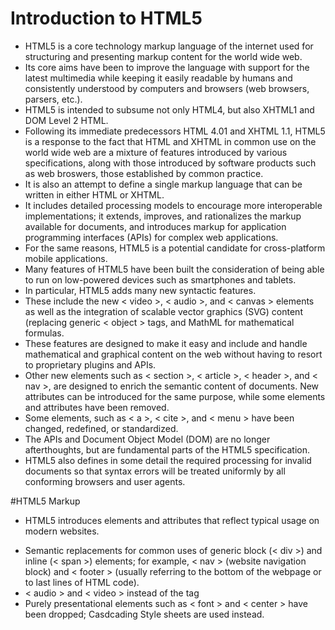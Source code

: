 # Introduction to HTML5
- HTML5 is a core technology markup language of the internet used for structuring and presenting markup content
for the world wide web.
- Its core aims have been to improve the language with support for the latest multimedia while keeping it easily readable by humans and consistently understood by computers and browsers (web browsers, parsers, etc.).
- HTML5 is intended to subsume not only HTML4, but also XHTML1 and DOM Level 2 HTML.
- Following its immediate predecessors HTML 4.01 and XHTML 1.1, HTML5 is a response to the fact that HTML and XHTML in common
use on the world wide web are a mixture of features introduced by various specifications, along with those introduced by software products such as web broswers, those established by common practice.
- It is also an attempt to define a single markup language that can be written in either HTML or XHTML.
- It includes detailed processing models to encourage more interoperable implementations; it extends, improves, and rationalizes
the markup available for documents, and introduces markup for application programming interfaces (APIs) for complex web applications.
- For the same reasons, HTML5 is a potential candidate for cross-platform mobile applications.
- Many features of HTML5 have been built the consideration of being able to run on low-powered devices such as smartphones and tablets.
- In particular, HTML5 adds many new syntactic features. 
- These include the new < video >, < audio >, and < canvas > elements as well as the integration of scalable vector graphics (SVG) content (replacing generic < object > tags, and MathML for mathematical formulas.
- These features are designed to make it easy and include and handle mathematical and graphical content on the web without 
having to resort to proprietary plugins and APIs.
- Other new elements such as < section >, < article >, < header >, and < nav >, are designed to enrich the semantic content of 
documents. New attributes can be introduced for the same purpose, while some elements and attributes have been removed.
- Some elements, such as < a >, < cite >, and < menu > have been changed, redefined, or standardized.
- The APIs and Document Object Model (DOM) are no longer afterthoughts, but are fundamental parts of the HTML5 specification.
- HTML5 also defines in some detail the required processing for invalid documents so that syntax errors will be treated
uniformly by all conforming browsers and user agents.

#HTML5 Markup
- HTML5 introduces elements and attributes that reflect typical usage on modern websites.
<ul> 
<li>Semantic replacements for common uses of generic block (< div >) and inline (< span >) elements; for example, < nav > (website
navigation block) and < footer > (usually referring to the bottom of the webpage or to last lines of HTML code).</li>
<li>< audio > and < video > instead of the <object> tag</li>
<li>Purely presentational elements such as < font > and < center > have been dropped; Casdcading Style sheets are used instead.
</ul>
